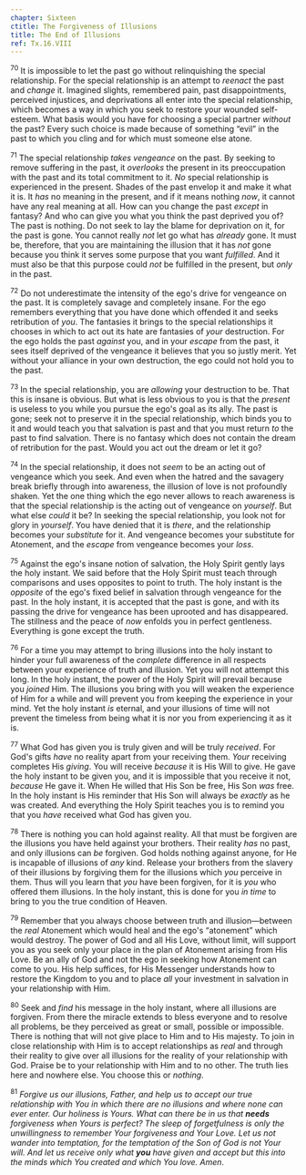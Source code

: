 ```yaml
---
chapter: Sixteen
ctitle: The Forgiveness of Illusions
title: The End of Illusions
ref: Tx.16.VIII
---
```


<sup>70</sup> It is impossible to let the past go without relinquishing the special
relationship. For the special relationship is an attempt to *reenact*
the past and *change* it. Imagined slights, remembered pain, past
disappointments, perceived injustices, and deprivations all enter into
the special relationship, which becomes a way in which you seek to
restore your wounded self-esteem. What basis would you have for choosing
a special partner *without* the past? Every such choice is made because
of something “evil” in the past to which you cling and for which must
someone else atone.

<sup>71</sup> The special relationship *takes vengeance* on the past. By seeking to
remove suffering in the past, it *overlooks* the present in its
preoccupation with the past and its total commitment to it. *No* special
relationship is experienced in the present. Shades of the past envelop
it and make it what it is. It *has* no meaning in the present, and if it
means nothing *now*, it cannot have any real meaning at all. How can you
change the past *except* in fantasy? And who can give you what you think
the past deprived you of? The past is nothing. Do not seek to lay the
blame for deprivation on it, for the past is gone. You cannot really
*not* let go what has *already* gone. It must be, therefore, that you
are maintaining the illusion that it has *not* gone because you think it
serves some purpose that you want *fulfilled*. And it must also be that
this purpose could *not* be fulfilled in the present, but *only* in the
past.

<sup>72</sup> Do not underestimate the intensity of the ego's drive for vengeance
on the past. It is completely savage and completely insane. For the ego
remembers everything that you have done which offended it and seeks
retribution of *you*. The fantasies it brings to the special
relationships it chooses in which to act out its hate are fantasies of
*your* destruction. For the ego holds the past *against* you, and in
your *escape* from the past, it sees itself deprived of the vengeance it
believes that you so justly merit. Yet without your alliance in your own
destruction, the ego could not hold you to the past.

<sup>73</sup> In the special relationship, you are *allowing* your destruction to
be. That this is insane is obvious. But what is less obvious to you is
that the *present* is useless to you while you pursue the ego's goal as
its ally. The past is gone; seek not to preserve it in the special
relationship, which binds you to it and would teach you that salvation
is past and that you must return *to* the past to find salvation. There
is no fantasy which does not contain the dream of retribution for the
past. Would you act out the dream or let it go?

<sup>74</sup> In the special relationship, it does not *seem* to be an acting out
of vengeance which you seek. And even when the hatred and the savagery
break briefly through into awareness, the illusion of love is not
profoundly shaken. Yet the one thing which the ego never allows to reach
awareness is that the special relationship is the acting out of
vengeance on *yourself*. But what else *could* it be? In seeking the
special relationship, you look not for glory in *yourself*. You have
denied that it is *there*, and the relationship becomes your
*substitute* for it. And vengeance becomes your substitute for
Atonement, and the *escape* from vengeance becomes your *loss*.

<sup>75</sup> Against the ego's insane notion of salvation, the Holy Spirit gently
lays the holy instant. We said before that the Holy Spirit must teach
through comparisons and uses opposites to point to truth. The holy
instant is the *opposite* of the ego's fixed belief in salvation through
vengeance for the past. In the holy instant, it is accepted that the
past is gone, and with its passing the drive for vengeance has been
uprooted and has disappeared. The stillness and the peace of *now*
enfolds you in perfect gentleness. Everything is gone except the truth.

<sup>76</sup> For a time you may attempt to bring illusions into the holy instant
to hinder your full awareness of the *complete* difference in all
respects between your experience of truth and illusion. Yet you will not
attempt this long. In the holy instant, the power of the Holy Spirit
will prevail because you *joined* Him. The illusions you bring with you
will weaken the experience of Him for a while and will prevent you from
keeping the experience in your mind. Yet the holy instant *is* eternal,
and your illusions of time will not prevent the timeless from being what
it is nor you from experiencing it as it is.

<sup>77</sup> What God has given you is truly given and will be truly *received*.
For God's gifts *have* no reality apart from your receiving them. *Your*
receiving completes His *giving*. You will receive *because* it is His
Will to give. He gave the holy instant to be given you, and it is
impossible that you receive it not, *because* He gave it. When He willed
that His Son be free, His Son *was* free. In the holy instant is His
reminder that His Son will always be *exactly* as he was created. And
everything the Holy Spirit teaches you is to remind you that you *have*
received what God has given you.

<sup>78</sup> There is nothing you can hold against reality. All that must be
forgiven are the illusions you have held against your brothers. Their
reality *has* no past, and only illusions can *be* forgiven. God holds
nothing against anyone, for He is incapable of illusions of *any* kind.
Release your brothers from the slavery of their illusions by forgiving
them for the illusions which *you* perceive in them. Thus will you learn
that *you* have been forgiven, for it is *you* who offered them
illusions. In the holy instant, this is done for you *in time* to bring
to you the true condition of Heaven.

<sup>79</sup> Remember that you always choose between truth and illusion—between
the *real* Atonement which would heal and the ego's “atonement” which
would destroy. The power of God and all His Love, without limit, will
support you as you seek only your place in the plan of Atonement arising
from His Love. Be an ally of God and not the ego in seeking how
Atonement can come to you. His help suffices, for His Messenger
understands how to restore the Kingdom to you and to place *all* your
investment in salvation in your relationship with Him.

<sup>80</sup> Seek and *find* his message in the holy instant, where all illusions
are forgiven. From there the miracle extends to bless everyone and to
resolve all problems, be they perceived as great or small, possible or
impossible. There is nothing that will not give place to Him and to His
majesty. To join in close relationship with Him is to accept
relationships as *real* and through their reality to give over all
illusions for the reality of your relationship with God. Praise be to
your relationship with Him and to no other. The truth lies here and
nowhere else. You choose this or *nothing*.

<sup>81</sup> *Forgive us our illusions, Father, and help us to accept our true
relationship with You in which there are no illusions and where none can
ever enter. Our holiness is Yours. What can there be in us that
**needs** forgiveness when Yours is perfect? The sleep of
forgetfulness is only the unwillingness to remember Your forgiveness and
Your Love. Let us not wander into temptation, for the temptation of the
Son of God is not Your will. And let us receive only what **you**
have given and accept but this into the minds which You created and
which You love. Amen*.

